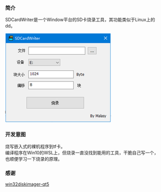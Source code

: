 ### 简介
SDCardWriter是一个Window平台的SD卡烧录工具，其功能类似于Linux上的dd。

![screenshot](./screenshot.png)

### 开发意图
烧写嵌入式的裸机程序到tf卡。  
编译程序在Win10的WSL上，但烧录一直没找到能用的工具，干脆自己写一个，也顺便学习一下烧录的原理。

### 感谢
[win32diskimager-qt5](https://github.com/anpho/win32diskimager-qt5)
